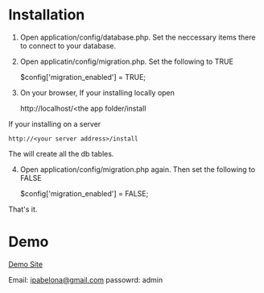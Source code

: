 # Installation

1) Open application/config/database.php. Set the neccessary items there to connect to your database.

2) Open applicatin/config/migration.php. Set the following to TRUE

    $config['migration_enabled'] = TRUE;
    
3) On your browser, If your installing locally open

    http://localhost/<the app folder/install

If your installing on a server

    http://<your server address>/install
    
The will create all the db tables.

4) Open application/config/migration.php again. Then set the following to FALSE

    $config['migration_enabled'] = FALSE;
    
That's it.


# Demo

<a href="http://demo.ivanclintpabelona.com/investor/">Demo Site</a>

Email: ipabelona@gmail.com
passowrd: admin
